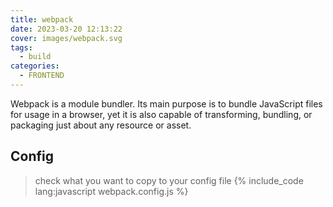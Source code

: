 ```yaml
---
title: webpack
date: 2023-03-20 12:13:22
cover: images/webpack.svg
tags: 
  - build
categories:
  - FRONTEND
---
```

Webpack is a module bundler. Its main purpose is to bundle JavaScript files for usage in a browser, yet it is also capable of transforming, bundling, or packaging just about any resource or asset.

## Config
> check what you want to copy to your config file
{% include_code lang:javascript webpack.config.js %}
